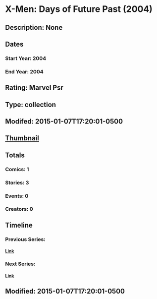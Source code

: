 # X-Men: Days of Future Past (2004)
## Description: None
## Dates
### Start Year: 2004
### End Year: 2004
## Rating: Marvel Psr
## Type: collection
## Modifed: 2015-01-07T17:20:01-0500
## [Thumbnail](http://i.annihil.us/u/prod/marvel/i/mg/b/90/54adb0e32dc52.jpg)
## Totals
### Comics: 1
### Stories: 3
### Events: 0
### Creators: 0
## Timeline
### Previous Series: 
#### [Link]()
### Next Series: 
#### [Link]()
## Modified: 2015-01-07T17:20:01-0500
